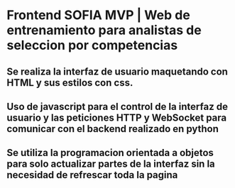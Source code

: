 # Frontend SOFIA MVP | Web de entrenamiento para analistas de seleccion por competencias
## Se realiza la interfaz de usuario maquetando con HTML y sus estilos con css.
## Uso de javascript para el control de la interfaz de usuario y las peticiones HTTP y WebSocket para comunicar con el backend realizado en python
## Se utiliza la programacion orientada a objetos para solo actualizar partes de la interfaz sin la necesidad de refrescar toda la pagina
